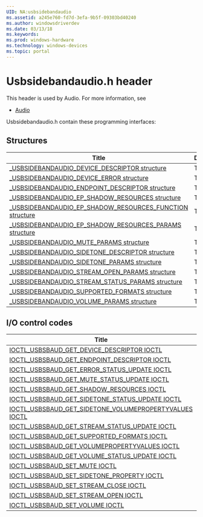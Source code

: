 ```yaml
---
UID: NA:usbsidebandaudio
ms.assetid: a245e760-fd7d-3efa-9b5f-09303bd40240
ms.author: windowsdriverdev
ms.date: 03/13/18
ms.keywords: 
ms.prod: windows-hardware
ms.technology: windows-devices
ms.topic: portal
---
```


# Usbsidebandaudio.h header



This header is used by Audio. For more information, see
- [Audio](../_audio/index.md)

Usbsidebandaudio.h contain these programming interfaces:


## Structures

| Title   | Description   |
| ---- |:---- |
| [_USBSIDEBANDAUDIO_DEVICE_DESCRIPTOR structure](ns-usbsidebandaudio-_usbsidebandaudio_device_descriptor.md) | TBD. |
| [_USBSIDEBANDAUDIO_DEVICE_ERROR structure](ns-usbsidebandaudio-_usbsidebandaudio_device_error.md) | TBD. |
| [_USBSIDEBANDAUDIO_ENDPOINT_DESCRIPTOR structure](ns-usbsidebandaudio-_usbsidebandaudio_endpoint_descriptor.md) | TBD. |
| [_USBSIDEBANDAUDIO_EP_SHADOW_RESOURCES structure](ns-usbsidebandaudio-_usbsidebandaudio_ep_shadow_resources.md) | TBD. |
| [_USBSIDEBANDAUDIO_EP_SHADOW_RESOURCES_FUNCTION structure](ns-usbsidebandaudio-_usbsidebandaudio_ep_shadow_resources_function.md) | TBD. |
| [_USBSIDEBANDAUDIO_EP_SHADOW_RESOURCES_PARAMS structure](ns-usbsidebandaudio-_usbsidebandaudio_ep_shadow_resources_params.md) | TBD. |
| [_USBSIDEBANDAUDIO_MUTE_PARAMS structure](ns-usbsidebandaudio-_usbsidebandaudio_mute_params.md) | TBD. |
| [_USBSIDEBANDAUDIO_SIDETONE_DESCRIPTOR structure](ns-usbsidebandaudio-_usbsidebandaudio_sidetone_descriptor.md) | TBD. |
| [_USBSIDEBANDAUDIO_SIDETONE_PARAMS structure](ns-usbsidebandaudio-_usbsidebandaudio_sidetone_params.md) | TBD. |
| [_USBSIDEBANDAUDIO_STREAM_OPEN_PARAMS structure](ns-usbsidebandaudio-_usbsidebandaudio_stream_open_params.md) | TBD. |
| [_USBSIDEBANDAUDIO_STREAM_STATUS_PARAMS structure](ns-usbsidebandaudio-_usbsidebandaudio_stream_status_params.md) | TBD. |
| [_USBSIDEBANDAUDIO_SUPPORTED_FORMATS structure](ns-usbsidebandaudio-_usbsidebandaudio_supported_formats.md) | TBD. |
| [_USBSIDEBANDAUDIO_VOLUME_PARAMS structure](ns-usbsidebandaudio-_usbsidebandaudio_volume_params.md) | TBD. |

## I/O control codes

| Title   | Description   |
| ---- |:---- |
| [IOCTL_USBSBAUD_GET_DEVICE_DESCRIPTOR IOCTL](ni-usbsidebandaudio-ioctl_usbsbaud_get_device_descriptor.md) | TBD |
| [IOCTL_USBSBAUD_GET_ENDPOINT_DESCRIPTOR IOCTL](ni-usbsidebandaudio-ioctl_usbsbaud_get_endpoint_descriptor.md) | TBD |
| [IOCTL_USBSBAUD_GET_ERROR_STATUS_UPDATE IOCTL](ni-usbsidebandaudio-ioctl_usbsbaud_get_error_status_update.md) | TBD |
| [IOCTL_USBSBAUD_GET_MUTE_STATUS_UPDATE IOCTL](ni-usbsidebandaudio-ioctl_usbsbaud_get_mute_status_update.md) | TBD |
| [IOCTL_USBSBAUD_GET_SHADOW_RESOURCES IOCTL](ni-usbsidebandaudio-ioctl_usbsbaud_get_shadow_resources.md) | TBD |
| [IOCTL_USBSBAUD_GET_SIDETONE_STATUS_UPDATE IOCTL](ni-usbsidebandaudio-ioctl_usbsbaud_get_sidetone_status_update.md) | TBD |
| [IOCTL_USBSBAUD_GET_SIDETONE_VOLUMEPROPERTYVALUES IOCTL](ni-usbsidebandaudio-ioctl_usbsbaud_get_sidetone_volumepropertyvalues.md) | TBD |
| [IOCTL_USBSBAUD_GET_STREAM_STATUS_UPDATE IOCTL](ni-usbsidebandaudio-ioctl_usbsbaud_get_stream_status_update.md) | TBD |
| [IOCTL_USBSBAUD_GET_SUPPORTED_FORMATS IOCTL](ni-usbsidebandaudio-ioctl_usbsbaud_get_supported_formats.md) | TBD |
| [IOCTL_USBSBAUD_GET_VOLUMEPROPERTYVALUES IOCTL](ni-usbsidebandaudio-ioctl_usbsbaud_get_volumepropertyvalues.md) | TBD |
| [IOCTL_USBSBAUD_GET_VOLUME_STATUS_UPDATE IOCTL](ni-usbsidebandaudio-ioctl_usbsbaud_get_volume_status_update.md) | TBD |
| [IOCTL_USBSBAUD_SET_MUTE IOCTL](ni-usbsidebandaudio-ioctl_usbsbaud_set_mute.md) | TBD |
| [IOCTL_USBSBAUD_SET_SIDETONE_PROPERTY IOCTL](ni-usbsidebandaudio-ioctl_usbsbaud_set_sidetone_property.md) | TBD |
| [IOCTL_USBSBAUD_SET_STREAM_CLOSE IOCTL](ni-usbsidebandaudio-ioctl_usbsbaud_set_stream_close.md) | TBD |
| [IOCTL_USBSBAUD_SET_STREAM_OPEN IOCTL](ni-usbsidebandaudio-ioctl_usbsbaud_set_stream_open.md) | TBD |
| [IOCTL_USBSBAUD_SET_VOLUME IOCTL](ni-usbsidebandaudio-ioctl_usbsbaud_set_volume.md) | TBD |
